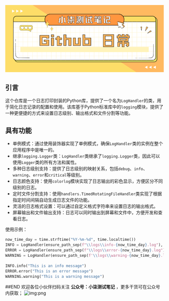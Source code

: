 ![img:png](common/github%20封面图.png)
## 引言
这个仓库是一个日志打印封装的Python库，提供了一个名为`LogHandler`的类，用于简化日志记录的配置和使用。该库基于Python标准库中的`logging`模块，提供了一种更便捷的方式来设置日志级别、输出格式和文件分割等功能。

## 具有功能
- 单例模式：通过使用装饰器实现了单例模式，确保`LogHandler`类的实例在整个应用程序中是唯一的。
- 继承`logging.Logger`类：`LogHandler`类继承了`logging.Logger`类，因此可以使用`Logger`类的所有方法和属性。
- 多种日志级别支持：提供了日志级别的映射关系，包括`debug`、`info`、`warning`、`error`和`critical`等级别。
- 日志颜色支持：使用`colorlog`模块实现了日志输出的彩色显示，方便区分不同级别的日志。
- 定时文件分割支持：使用`handlers.TimedRotatingFileHandler`类实现了根据指定时间间隔自动生成日志文件的功能。
- 灵活的日志格式设置：可以通过自定义格式字符串来设置日志的输出格式。
- 屏幕输出和文件输出支持：日志可以同时输出到屏幕和文件中，方便开发和查看日志。

使用示例：

```python
now_time_day = time.strftime("%Y-%m-%d", time.localtime())
INFO = LogHandler(ensure_path_sep(f"\\logs\\info-{now_time_day}.log"), level='info')
ERROR = LogHandler(ensure_path_sep(f"\\logs\\error-{now_time_day}.log"), level='error')
WARNING = LogHandler(ensure_path_sep(f'\\logs\\warning-{now_time_day}.log'))

INFO.info("This is an info message")
ERROR.error("This is an error message")
WARNING.warning("This is a warning message")
```

##END
欢迎各位小伙伴扫码关注 **公众号：小柒测试笔记** ，更多干货可在公众号内获取；
![img:png](common/公众号封面图.png)